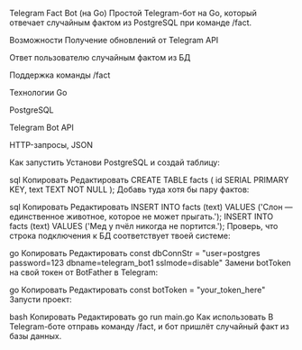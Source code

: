 Telegram Fact Bot (на Go)
Простой Telegram-бот на Go, который отвечает случайным фактом из PostgreSQL при команде /fact.

Возможности
Получение обновлений от Telegram API

Ответ пользователю случайным фактом из БД

Поддержка команды /fact

Технологии
Go

PostgreSQL

Telegram Bot API

HTTP-запросы, JSON

Как запустить
Установи PostgreSQL и создай таблицу:

sql
Копировать
Редактировать
CREATE TABLE facts (
    id SERIAL PRIMARY KEY,
    text TEXT NOT NULL
);
Добавь туда хотя бы пару фактов:

sql
Копировать
Редактировать
INSERT INTO facts (text) VALUES ('Слон — единственное животное, которое не может прыгать.');
INSERT INTO facts (text) VALUES ('Мед у пчёл никогда не портится.');
Проверь, что строка подключения к БД соответствует твоей системе:

go
Копировать
Редактировать
const dbConnStr = "user=postgres password=123 dbname=telegram_bot1 sslmode=disable"
Замени botToken на свой токен от BotFather в Telegram:

go
Копировать
Редактировать
const botToken = "your_token_here"
Запусти проект:

bash
Копировать
Редактировать
go run main.go
Как использовать
В Telegram-боте отправь команду /fact, и бот пришлёт случайный факт из базы данных.

